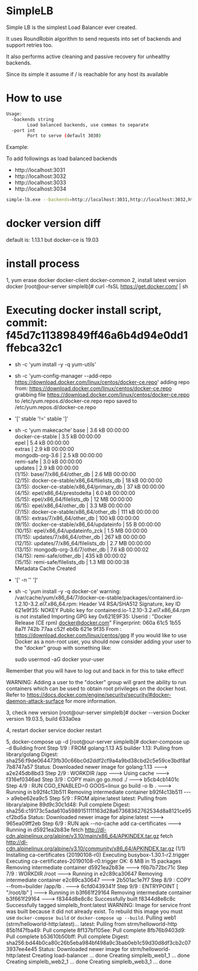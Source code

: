 # SimpleLB

Simple LB is the simplest Load Balancer ever created.

It uses RoundRobin algorithm to send requests into set of backends and support
retries too.

It also performs active cleaning and passive recovery for unhealthy backends.

Since its simple it assume if / is reachable for any host its available

# How to use
```bash
Usage:
  -backends string
        Load balanced backends, use commas to separate
  -port int
        Port to serve (default 3030)
```

Example:

To add followings as load balanced backends
- http://localhost:3031
- http://localhost:3032
- http://localhost:3033
- http://localhost:3034
```bash
simple-lb.exe --backends=http://localhost:3031,http://localhost:3032,http://localhost:3033,http://localhost:3034
```


# docker version diff
default is: 1.13.1
but docker-ce is 19.03

# install process
1, yum erase docker docker-client docker-common
2, install latest version docker
[root@our-server simplelb]# curl -fsSL https://get.docker.com/ | sh
# Executing docker install script, commit: f45d7c11389849ff46a6b4d94e0dd1ffebca32c1
+ sh -c 'yum install -y -q yum-utils'
+ sh -c 'yum-config-manager --add-repo https://download.docker.com/linux/centos/docker-ce.repo'
adding repo from: https://download.docker.com/linux/centos/docker-ce.repo
grabbing file https://download.docker.com/linux/centos/docker-ce.repo to /etc/yum.repos.d/docker-ce.repo
repo saved to /etc/yum.repos.d/docker-ce.repo
+ '[' stable '!=' stable ']'
+ sh -c 'yum makecache'
base                                                                                  | 3.6 kB  00:00:00     
docker-ce-stable                                                                      | 3.5 kB  00:00:00     
epel                                                                                  | 5.4 kB  00:00:00     
extras                                                                                | 2.9 kB  00:00:00     
mongodb-org-3.6                                                                       | 2.5 kB  00:00:00     
remi-safe                                                                             | 3.0 kB  00:00:00     
updates                                                                               | 2.9 kB  00:00:00     
(1/15): base/7/x86_64/other_db                                                        | 2.6 MB  00:00:00     
(2/15): docker-ce-stable/x86_64/filelists_db                                          |  18 kB  00:00:00     
(3/15): docker-ce-stable/x86_64/primary_db                                            |  37 kB  00:00:00     
(4/15): epel/x86_64/prestodelta                                                       | 6.0 kB  00:00:00     
(5/15): epel/x86_64/filelists_db                                                      |  12 MB  00:00:00     
(6/15): epel/x86_64/other_db                                                          | 3.3 MB  00:00:00     
(7/15): docker-ce-stable/x86_64/other_db                                              | 111 kB  00:00:00     
(8/15): extras/7/x86_64/other_db                                                      | 100 kB  00:00:00     
(9/15): docker-ce-stable/x86_64/updateinfo                                            |   55 B  00:00:00     
(10/15): epel/x86_64/updateinfo_zck                                                   | 1.5 MB  00:00:00     
(11/15): updates/7/x86_64/other_db                                                    | 267 kB  00:00:00     
(12/15): updates/7/x86_64/filelists_db                                                | 2.7 MB  00:00:00     
(13/15): mongodb-org-3.6/7/other_db                                                   | 7.6 kB  00:00:02     
(14/15): remi-safe/other_db                                                           | 435 kB  00:00:02     
(15/15): remi-safe/filelists_db                                                       | 1.3 MB  00:00:38     
Metadata Cache Created
+ '[' -n '' ']'
+ sh -c 'yum install -y -q docker-ce'
warning: /var/cache/yum/x86_64/7/docker-ce-stable/packages/containerd.io-1.2.10-3.2.el7.x86_64.rpm: Header V4 RSA/SHA512 Signature, key ID 621e9f35: NOKEY
Public key for containerd.io-1.2.10-3.2.el7.x86_64.rpm is not installed
Importing GPG key 0x621E9F35:
 Userid     : "Docker Release (CE rpm) <docker@docker.com>"
 Fingerprint: 060a 61c5 1b55 8a7f 742b 77aa c52f eb6b 621e 9f35
 From       : https://download.docker.com/linux/centos/gpg
If you would like to use Docker as a non-root user, you should now consider
adding your user to the "docker" group with something like:

  sudo usermod -aG docker your-user

Remember that you will have to log out and back in for this to take effect!

WARNING: Adding a user to the "docker" group will grant the ability to run
         containers which can be used to obtain root privileges on the
         docker host.
         Refer to https://docs.docker.com/engine/security/security/#docker-daemon-attack-surface
         for more information.

3, check new version
[root@our-server simplelb]# docker --version
Docker version 19.03.5, build 633a0ea


4, restart docker
service docker restart

5, docker-compose up -d
[root@our-server simplelb]# docker-compose up -d
Building front
Step 1/9 : FROM golang:1.13 AS builder
1.13: Pulling from library/golang
Digest: sha256:f9de064473fb30c66bc0d2ddf2cf9a4a9bd38cbd2c5e59ce3bdf8af7b8747a57
Status: Downloaded newer image for golang:1.13
 ---> a2e245db8bd3
Step 2/9 : WORKDIR /app
 ---> Using cache
 ---> f316ef0346ad
Step 3/9 : COPY main.go go.mod ./
 ---> b5cb4cb1401c
Step 4/9 : RUN CGO_ENABLED=0 GOOS=linux go build -o lb .
 ---> Running in b92f4c13b511
Removing intermediate container b92f4c13b511
 ---> a9ebe62ea9c5
Step 5/9 : FROM alpine:latest
latest: Pulling from library/alpine
89d9c30c1d48: Pull complete
Digest: sha256:c19173c5ada610a5989151111163d28a67368362762534d8a8121ce95cf2bd5a
Status: Downloaded newer image for alpine:latest
 ---> 965ea09ff2eb
Step 6/9 : RUN apk --no-cache add ca-certificates
 ---> Running in d5921ea2b83e
fetch http://dl-cdn.alpinelinux.org/alpine/v3.10/main/x86_64/APKINDEX.tar.gz
fetch http://dl-cdn.alpinelinux.org/alpine/v3.10/community/x86_64/APKINDEX.tar.gz
(1/1) Installing ca-certificates (20190108-r0)
Executing busybox-1.30.1-r2.trigger
Executing ca-certificates-20190108-r0.trigger
OK: 6 MiB in 15 packages
Removing intermediate container d5921ea2b83e
 ---> f6b7b72bc71c
Step 7/9 : WORKDIR /root
 ---> Running in e2c89ca30647
Removing intermediate container e2c89ca30647
 ---> 2b501ac1e7f7
Step 8/9 : COPY --from=builder /app/lb .
 ---> 6cfd0439341f
Step 9/9 : ENTRYPOINT [ "/root/lb" ]
 ---> Running in b3f661f29164
Removing intermediate container b3f661f29164
 ---> f8344d8e8c8c
Successfully built f8344d8e8c8c
Successfully tagged simplelb_front:latest
WARNING: Image for service front was built because it did not already exist. To rebuild this image you must use `docker-compose build` or `docker-compose up --build`.
Pulling web1 (strm/helloworld-http:latest)...
latest: Pulling from strm/helloworld-http
85b1f47fba49: Pull complete
8f137bf105ee: Pull complete
8fb76b9403d9: Pull complete
b53610b50bff: Pull complete
Digest: sha256:bd44b0ca80c26b5eba984bf498a9c3bab0eb1c59d30d8df3cb2c073937ee4e45
Status: Downloaded newer image for strm/helloworld-http:latest
Creating load-balancer ... done
Creating simplelb_web1_1  ... done
Creating simplelb_web2_1  ... done
Creating simplelb_web3_1  ... done

